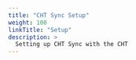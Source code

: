 ```yaml
---
title: "CHT Sync Setup"
weight: 100
linkTitle: "Setup"
description: >
  Setting up CHT Sync with the CHT
---
```


